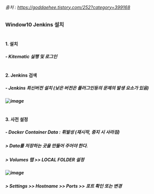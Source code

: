 ###### 출처 : https://goddaehee.tistory.com/252?category=399168
### Window10 Jenkins 설치

#
#### 1. 설치
##### - Kitematic 실행 및 로그인

#
#### 2. Jenkins 검색
##### - Jenkins 최신버전 설치 (낮은 버전은 플러그인등의 문제의 발생 요소가 있음)
##### ![image](https://user-images.githubusercontent.com/74608323/111583903-7341c600-8800-11eb-8581-43a99e1170a7.png)

#
#### 3. 사전 설정
##### - Docker Container Data : 휘발성 (재시작, 중지 시 사라짐)
#####  > Data를 저장하는 곳을 만들어 주어야 한다.
#####  > Volumes 탭 >> LOCAL FOLDER 설정
#####  ![image](https://user-images.githubusercontent.com/74608323/111585802-32977c00-8803-11eb-9d2a-e3277788ac35.png)
#####  > Settings >> Hostname >> Ports >> 포트 확인 또는 변경
#####  
